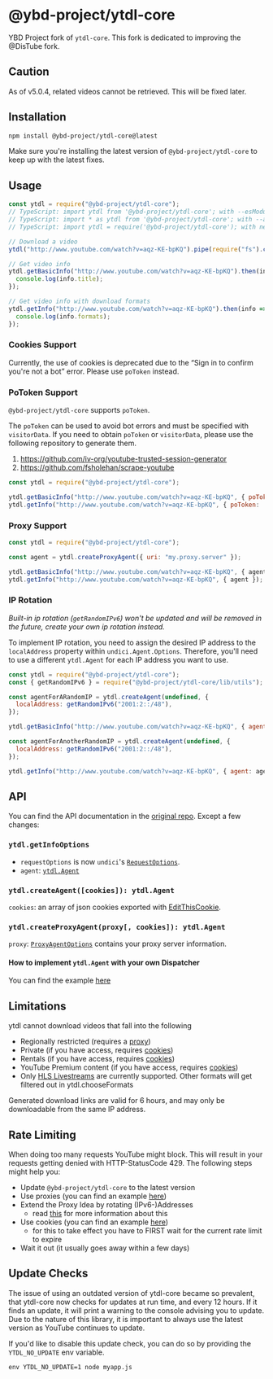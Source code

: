 # @ybd-project/ytdl-core

YBD Project fork of `ytdl-core`. This fork is dedicated to improving the @DisTube fork.

## Caution
As of v5.0.4, related videos cannot be retrieved. This will be fixed later.

## Installation

```bash
npm install @ybd-project/ytdl-core@latest
```

Make sure you're installing the latest version of `@ybd-project/ytdl-core` to keep up with the latest fixes.

## Usage

```js
const ytdl = require("@ybd-project/ytdl-core");
// TypeScript: import ytdl from '@ybd-project/ytdl-core'; with --esModuleInterop
// TypeScript: import * as ytdl from '@ybd-project/ytdl-core'; with --allowSyntheticDefaultImports
// TypeScript: import ytdl = require('@ybd-project/ytdl-core'); with neither of the above

// Download a video
ytdl("http://www.youtube.com/watch?v=aqz-KE-bpKQ").pipe(require("fs").createWriteStream("video.mp4"));

// Get video info
ytdl.getBasicInfo("http://www.youtube.com/watch?v=aqz-KE-bpKQ").then(info => {
  console.log(info.title);
});

// Get video info with download formats
ytdl.getInfo("http://www.youtube.com/watch?v=aqz-KE-bpKQ").then(info => {
  console.log(info.formats);
});
```

### Cookies Support
Currently, the use of cookies is deprecated due to the “Sign in to confirm you're not a bot” error. Please use `poToken` instead.

### PoToken Support
`@ybd-project/ytdl-core` supports `poToken`.

The `poToken` can be used to avoid bot errors and must be specified with `visitorData`. If you need to obtain `poToken` or `visitorData`, please use the following repository to generate them.
1. https://github.com/iv-org/youtube-trusted-session-generator
2. https://github.com/fsholehan/scrape-youtube

```js
const ytdl = require("@ybd-project/ytdl-core");

ytdl.getBasicInfo("http://www.youtube.com/watch?v=aqz-KE-bpKQ", { poToken: 'PO_TOKEN', visitorData: 'VISITOR_DATA' });
ytdl.getInfo("http://www.youtube.com/watch?v=aqz-KE-bpKQ", { poToken: 'PO_TOKEN', visitorData: 'VISITOR_DATA' });
```

### Proxy Support

```js
const ytdl = require("@ybd-project/ytdl-core");

const agent = ytdl.createProxyAgent({ uri: "my.proxy.server" });

ytdl.getBasicInfo("http://www.youtube.com/watch?v=aqz-KE-bpKQ", { agent });
ytdl.getInfo("http://www.youtube.com/watch?v=aqz-KE-bpKQ", { agent });
```

### IP Rotation

_Built-in ip rotation (`getRandomIPv6`) won't be updated and will be removed in the future, create your own ip rotation instead._

To implement IP rotation, you need to assign the desired IP address to the `localAddress` property within `undici.Agent.Options`.
Therefore, you'll need to use a different `ytdl.Agent` for each IP address you want to use.

```js
const ytdl = require("@ybd-project/ytdl-core");
const { getRandomIPv6 } = require("@ybd-project/ytdl-core/lib/utils");

const agentForARandomIP = ytdl.createAgent(undefined, {
  localAddress: getRandomIPv6("2001:2::/48"),
});

ytdl.getBasicInfo("http://www.youtube.com/watch?v=aqz-KE-bpKQ", { agent: agentForARandomIP });

const agentForAnotherRandomIP = ytdl.createAgent(undefined, {
  localAddress: getRandomIPv6("2001:2::/48"),
});

ytdl.getInfo("http://www.youtube.com/watch?v=aqz-KE-bpKQ", { agent: agentForAnotherRandomIP });
```

## API

You can find the API documentation in the [original repo](https://github.com/fent/node-ytdl-core#api). Except a few changes:

### `ytdl.getInfoOptions`

- `requestOptions` is now `undici`'s [`RequestOptions`](https://github.com/nodejs/undici#undicirequesturl-options-promise).
- `agent`: [`ytdl.Agent`](https://github.com/ybd-projectjs/ytdl-core/blob/master/typings/index.d.ts#L10-L14)

### `ytdl.createAgent([cookies]): ytdl.Agent`

`cookies`: an array of json cookies exported with [EditThisCookie](http://www.editthiscookie.com/).

### `ytdl.createProxyAgent(proxy[, cookies]): ytdl.Agent`

`proxy`: [`ProxyAgentOptions`](https://github.com/nodejs/undici/blob/main/docs/api/ProxyAgent.md#parameter-proxyagentoptions) contains your proxy server information.

#### How to implement `ytdl.Agent` with your own Dispatcher

You can find the example [here](https://github.com/ybd-projectjs/ytdl-core/blob/master/lib/cookie.js#L73-L86)

## Limitations

ytdl cannot download videos that fall into the following

- Regionally restricted (requires a [proxy](#proxy-support))
- Private (if you have access, requires [cookies](#cookies-support))
- Rentals (if you have access, requires [cookies](#cookies-support))
- YouTube Premium content (if you have access, requires [cookies](#cookies-support))
- Only [HLS Livestreams](https://en.wikipedia.org/wiki/HTTP_Live_Streaming) are currently supported. Other formats will get filtered out in ytdl.chooseFormats

Generated download links are valid for 6 hours, and may only be downloadable from the same IP address.

## Rate Limiting

When doing too many requests YouTube might block. This will result in your requests getting denied with HTTP-StatusCode 429. The following steps might help you:

- Update `@ybd-project/ytdl-core` to the latest version
- Use proxies (you can find an example [here](#proxy-support))
- Extend the Proxy Idea by rotating (IPv6-)Addresses
  - read [this](https://github.com/fent/node-ytdl-core#how-does-using-an-ipv6-block-help) for more information about this
- Use cookies (you can find an example [here](#cookies-support))
  - for this to take effect you have to FIRST wait for the current rate limit to expire
- Wait it out (it usually goes away within a few days)

## Update Checks

The issue of using an outdated version of ytdl-core became so prevalent, that ytdl-core now checks for updates at run time, and every 12 hours. If it finds an update, it will print a warning to the console advising you to update. Due to the nature of this library, it is important to always use the latest version as YouTube continues to update.

If you'd like to disable this update check, you can do so by providing the `YTDL_NO_UPDATE` env variable.

```
env YTDL_NO_UPDATE=1 node myapp.js
```
